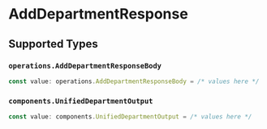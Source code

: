 # AddDepartmentResponse


## Supported Types

### `operations.AddDepartmentResponseBody`

```typescript
const value: operations.AddDepartmentResponseBody = /* values here */
```

### `components.UnifiedDepartmentOutput`

```typescript
const value: components.UnifiedDepartmentOutput = /* values here */
```

